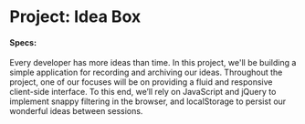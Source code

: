 # Project: Idea Box

#### Specs: 
Every developer has more ideas than time. In this project, we'll be building a simple application for recording and archiving our ideas.  Throughout the project, one of our focuses will be on providing a fluid and responsive client-side interface. To this end, we’ll rely on JavaScript and jQuery to implement snappy filtering in the browser, and localStorage to persist our wonderful ideas between sessions.
